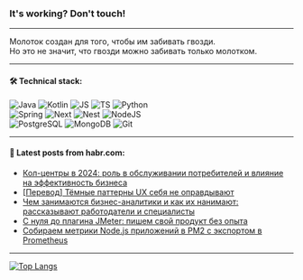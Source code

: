 ### It's working? Don't touch!

---
Молоток создан для того, чтобы им забивать гвозди. <br>
Но это не значит, что гвозди можно забивать только молотком.

---

#### 🛠️ Technical stack:

![Java](https://img.shields.io/badge/Java-informational?logo=Oracle&style=flat&logoColor=white&color=FF4500)
![Kotlin](https://img.shields.io/badge/Kotlin-informational?logo=Kotlin&style=flat&logoColor=white&color=774D97)
![JS](https://img.shields.io/badge/JS-informational?logo=javaScript&style=flat&logoColor=black&color=F7Df1E)
![TS](https://img.shields.io/badge/TypeScript-informational?logo=typeScript&style=flat&logoColor=black&color=017acc)
![Python](https://img.shields.io/badge/Python-informational?logo=Python&style=flat&logoColor=black&color=ffdd54) <br>
![Spring](https://img.shields.io/badge/SpringBoot-informational?logo=SpringBoot&style=flat&logoColor=white&color=6DB33F) 
![Next](https://img.shields.io/badge/Next.js-informational?logo=Next.js&style=flat&logoColor=white&color=3671a1)
![Nest](https://img.shields.io/badge/NestJS-informational?logo=NestJS&style=flat&logoColor=white&color=E0234E)
![NodeJS](https://img.shields.io/badge/NodeJS-informational?logo=node.js&style=flat&logoColor=white&color=70A760) <br>
![PostgreSQL](https://img.shields.io/badge/PostgreSQL-informational?logo=PostgreSQL&style=flat&logoColor=white&color=DAA520)
![MongoDB](https://img.shields.io/badge/MongoDB-informational?logo=MongoDB&style=flat&logoColor=white&color=870000)
![Git](https://img.shields.io/badge/Git-informational?logo=git&style=flat&logoColor=white&color=f74e28)

___

#### 💬 Latest posts from habr.com:

<!-- BLOG-POST-LIST:START -->
- [Кол-центры в 2024: роль в обслуживании потребителей и влияние на эффективность бизнеса](https://habr.com/ru/companies/newtel/articles/793834/?utm_source=habrahabr&utm_medium=rss&utm_campaign=793834)
- [[Перевод] Тёмные паттерны UX себя не оправдывают](https://habr.com/ru/articles/794124/?utm_source=habrahabr&utm_medium=rss&utm_campaign=794124)
- [Чем занимаются бизнес-аналитики и как их нанимают: рассказывают работодатели и специалисты](https://habr.com/ru/companies/yandex_praktikum/articles/791738/?utm_source=habrahabr&utm_medium=rss&utm_campaign=791738)
- [С нуля до плагина JMeter: пишем свой продукт без опыта](https://habr.com/ru/articles/794114/?utm_source=habrahabr&utm_medium=rss&utm_campaign=794114)
- [Собираем метрики Node.js приложений в PM2 с экспортом в Prometheus](https://habr.com/ru/articles/794046/?utm_source=habrahabr&utm_medium=rss&utm_campaign=794046)
<!-- BLOG-POST-LIST:END -->

---
[![Top Langs](https://github-readme-stats-git-master-advtsetting-gmailcom.vercel.app/api/top-langs/?username=zloylis&langs_count=10&hide_title=false&title_color=e6edf3&size_weight=0.5&count_weight=0.5&layout=compact&hide_border=true&theme=dracula)](https://github.com/zloylis)

<!-- ![GitHub stats](https://github-readme-stats-git-master-advtsetting-gmailcom.vercel.app/api?username=zloylis&show_icons=true&hide_border=true&theme=dracula&hide_title=true&include_all_commits=true&count_private=true&hide=contribs&hide_rank=true) -->
